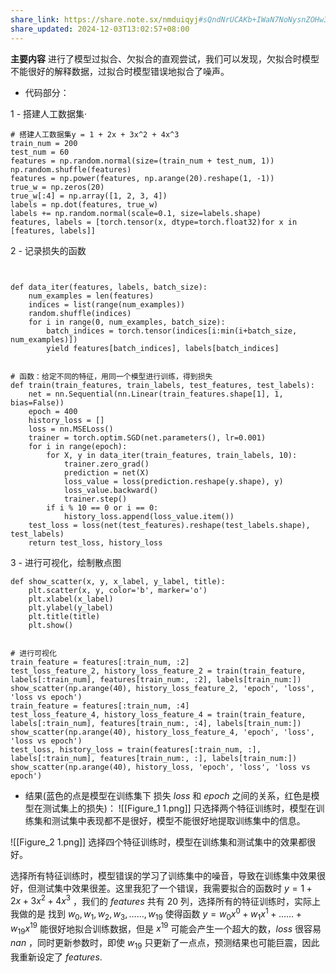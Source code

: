 ```yaml
---
share_link: https://share.note.sx/nmduiqyj#sQndNrUCAKb+IWaN7NoNysnZOHw3xZUY361CvW9LV2U
share_updated: 2024-12-03T13:02:57+08:00
---
```

**主要内容** 进行了模型过拟合、欠拟合的直观尝试，我们可以发现，欠拟合时模型不能很好的解释数据，过拟合时模型错误地拟合了噪声。

- 代码部分：

1 - 搭建人工数据集·

```
# 搭建人工数据集y = 1 + 2x + 3x^2 + 4x^3  
train_num = 200  
test_num = 60  
features = np.random.normal(size=(train_num + test_num, 1))  
np.random.shuffle(features)  
features = np.power(features, np.arange(20).reshape(1, -1))  
true_w = np.zeros(20)  
true_w[:4] = np.array([1, 2, 3, 4])  
labels = np.dot(features, true_w)  
labels += np.random.normal(scale=0.1, size=labels.shape)  
features, labels = [torch.tensor(x, dtype=torch.float32)for x in [features, labels]] 
```
2 - 记录损失的函数
```
  
  
def data_iter(features, labels, batch_size):  
    num_examples = len(features)  
    indices = list(range(num_examples))  
    random.shuffle(indices)  
    for i in range(0, num_examples, batch_size):  
        batch_indices = torch.tensor(indices[i:min(i+batch_size, num_examples)])  
        yield features[batch_indices], labels[batch_indices]  
  
  
# 函数：给定不同的特征，用同一个模型进行训练，得到损失  
def train(train_features, train_labels, test_features, test_labels):  
    net = nn.Sequential(nn.Linear(train_features.shape[1], 1, bias=False))  
    epoch = 400  
    history_loss = []  
    loss = nn.MSELoss()  
    trainer = torch.optim.SGD(net.parameters(), lr=0.001)  
    for i in range(epoch):  
        for X, y in data_iter(train_features, train_labels, 10):  
            trainer.zero_grad()  
            prediction = net(X)  
            loss_value = loss(prediction.reshape(y.shape), y)  
            loss_value.backward()  
            trainer.step()  
        if i % 10 == 0 or i == 0:  
            history_loss.append(loss_value.item())  
    test_loss = loss(net(test_features).reshape(test_labels.shape), test_labels)  
    return test_loss, history_loss  
```
3 - 进行可视化，绘制散点图
```
def show_scatter(x, y, x_label, y_label, title):  
    plt.scatter(x, y, color='b', marker='o')  
    plt.xlabel(x_label)  
    plt.ylabel(y_label)  
    plt.title(title)  
    plt.show()  
  
  
# 进行可视化  
train_feature = features[:train_num, :2]  
test_loss_feature_2, history_loss_feature_2 = train(train_feature, labels[:train_num], features[train_num:, :2], labels[train_num:])  
show_scatter(np.arange(40), history_loss_feature_2, 'epoch', 'loss', 'loss vs epoch')  
train_feature = features[:train_num, :4]  
test_loss_feature_4, history_loss_feature_4 = train(train_feature, labels[:train_num], features[train_num:, :4], labels[train_num:])  
show_scatter(np.arange(40), history_loss_feature_4, 'epoch', 'loss', 'loss vs epoch')  
test_loss, history_loss = train(features[:train_num, :], labels[:train_num], features[train_num:, :], labels[train_num:])  
show_scatter(np.arange(40), history_loss, 'epoch', 'loss', 'loss vs epoch')
```

- 结果(蓝色的点是模型在训练集下 损失 $loss$ 和 $epoch$ 之间的关系，红色是模型在测试集上的损失)：
![[Figure_1 1.png]]
只选择两个特征训练时，模型在训练集和测试集中表现都不是很好，模型不能很好地提取训练集中的信息。

![[Figure_2 1.png]]
选择四个特征训练时，模型在训练集和测试集中的效果都很好。

选择所有特征训练时，模型错误的学习了训练集中的噪音，导致在训练集中效果很好，但测试集中效果很差。这里我犯了一个错误，我需要拟合的函数时 $y=1+2x+3x^2+4x^3$ ，我们的 $features$ 共有 $20$ 列，选择所有的特征训练时，实际上我做的是 找到 $w_0,w_1,w_2,w_3,……,w_{19}$ 使得函数 $y=w_0x^0+w_1x^1+……+w_{19}x^{19}$ 能很好地拟合训练数据，但是 $x^{19}$ 可能会产生一个超大的数，$loss$ 很容易 $nan$ ，同时更新参数时，即使 $w_{19}$ 只更新了一点点，预测结果也可能巨震，因此我重新设定了 $features$.